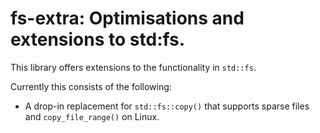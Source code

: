 # fs-extra: Optimisations and extensions to std:fs.

This library offers extensions to the functionality in `std::fs`.

Currently this consists of the following:

* A drop-in replacement for `std::fs::copy()` that supports sparse files and
  `copy_file_range()` on Linux.

